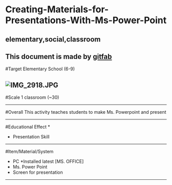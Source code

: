 # Creating-Materials-for-Presentations-With-Ms-Power-Point
## elementary,social,classroom
This document is made by [gitfab](http://gitfab.org)
---
#Target
Elementary School (6-9)


![IMG_2918.JPG](http://assalaam.files.wordpress.com/2007/11/guru2_belajar_ppt.jpg)
---
#Scale
1 classroom (~30)

---
#Overall
This activity teaches students to make Ms. Powerpoint and present

---
#Educational Effect
* 
* Presentation Skill

---
#Item/Material/System
* PC *Installed latest [MS. OFFICE]
* Ms. Power Point
* Screen for presentation
---
